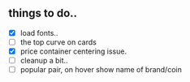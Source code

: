 ## things to do..

- [x] load fonts..
- [ ] the top curve on cards
- [x] price container centering issue.
- [ ] cleanup a bit..
- [ ] popular pair, on hover show name of brand/coin